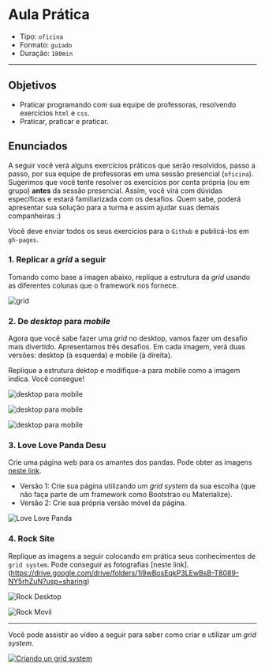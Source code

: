 # Aula Prática

- Tipo: `oficina`
- Formato: `guiado`
- Duração: `180min`

***

## Objetivos

- Praticar programando com sua equipe de professoras, resolvendo exercícios `html` e `css`.
- Praticar, praticar e praticar.

## Enunciados

A seguir você verá alguns exercícios práticos que serão resolvidos, passo a passo, por sua equipe de professoras em uma sessão presencial (`oficina`). Sugerimos que você tente resolver os exercícios por conta própria (ou em grupo) **antes** da sessão presencial. Assim, você virá com dúvidas específicas e estará familiarizada com os desafios. Quem sabe, poderá apresentar sua solução para a turma e assim ajudar suas demais companheiras :)

Você deve enviar todos os seus exercícios para o `Github` e publicá-los em `gh-pages`.

### 1. Replicar a *grid* a seguir

Tomando como base a imagen abaixo, replique a estrutura da *grid* usando as diferentes colunas que o framework nos fornece.

![grid](https://raw.githubusercontent.com/Laboratoria/curricula-js/3f8afb2f9db271342808d21647911c1de5c7d19f/04-social-network/00-rwd/06-guided-exercises/ejercicio-grid-gral.png)

### 2. De *desktop* para *mobile*

Agora que você sabe fazer uma *grid* no desktop, vamos fazer um desafio mais divertido.
Apresentamos três desafios. Em cada imagem, verá duas versões: desktop (à esquerda) e mobile (à direita).

Replique a estrutura dektop e modifique-a para mobile como a imagem indica. Você consegue!

![desktop para mobile](https://raw.githubusercontent.com/Laboratoria/curricula-js/3f8afb2f9db271342808d21647911c1de5c7d19f/04-social-network/00-rwd/06-guided-exercises/ex-desktop-mobile.png)

![desktop para mobile](https://raw.githubusercontent.com/Laboratoria/curricula-js/3f8afb2f9db271342808d21647911c1de5c7d19f/04-social-network/00-rwd/06-guided-exercises/ex-desktop-mobile2.png)

![desktop para mobile](https://raw.githubusercontent.com/Laboratoria/curricula-js/3f8afb2f9db271342808d21647911c1de5c7d19f/04-social-network/00-rwd/06-guided-exercises/ex-desktop-mobile3.png)

### 3. Love Love Panda Desu

Crie uma página web para os amantes dos pandas. Pode obter as imagens [neste link](https://drive.google.com/drive/folders/1H0v3wCL7I3cJWvJDs9anlCrJpg8FZv1p?usp=sharing).

- Versão 1: Crie sua página utilizando um *grid system* da sua escolha (que não faça parte de um framework como Bootstrao ou Materialize).
- Versão 2: Crie sua própria versão móvel da página.

![Love Love Panda](https://raw.githubusercontent.com/Laboratoria/curricula-js/a5233dee21c1cb455bc0c044ad4eb0f6b906f960/04-social-network/00-rwd/05-guided-exercises/love-love-panda.png)

### 4. Rock Site

Replique as imagens a seguir colocando em prática seus conhecimentos de `grid system`.
Pode conseguir as fotografias [neste link].(https://drive.google.com/drive/folders/1i9wBosEqkP3LEwBsB-T8089-NY5rhZuN?usp=sharing)

![Rock Desktop](https://raw.githubusercontent.com/Laboratoria/curricula-js/a5233dee21c1cb455bc0c044ad4eb0f6b906f960/04-social-network/00-rwd/05-guided-exercises/rock-desktop.png)

![Rock Movil](https://raw.githubusercontent.com/Laboratoria/curricula-js/a5233dee21c1cb455bc0c044ad4eb0f6b906f960/04-social-network/00-rwd/05-guided-exercises/rock-movil.png)

***

Você pode assistir ao vídeo a seguir para saber como criar e utilizar um *grid system*.

[![Criando un grid system](https://img.youtube.com/vi/uUGHF0dM6GA/0.jpg)](https://www.youtube.com/watch?v=Ml36qp6Dmds)
